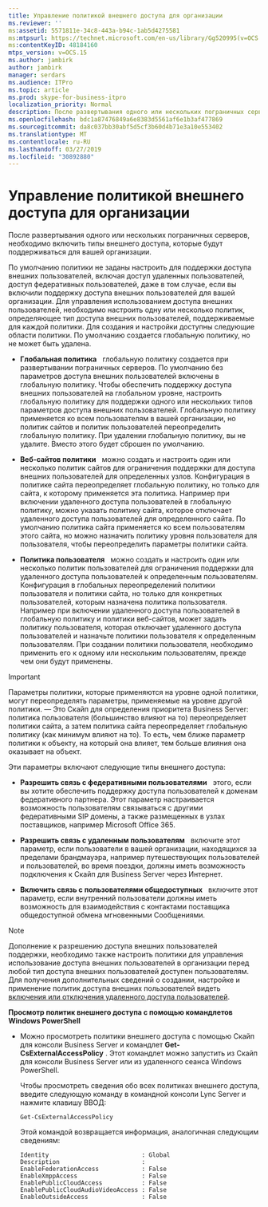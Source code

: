 ```yaml
---
title: Управление политикой внешнего доступа для организации
ms.reviewer: ''
ms:assetid: 5571811e-34c8-443a-b94c-1ab5d4275581
ms:mtpsurl: https://technet.microsoft.com/en-us/library/Gg520995(v=OCS.15)
ms:contentKeyID: 48184160
mtps_version: v=OCS.15
ms.author: jambirk
author: jambirk
manager: serdars
ms.audience: ITPro
ms.topic: article
ms.prod: skype-for-business-itpro
localization_priority: Normal
description: После развертывания одного или нескольких пограничных серверов, необходимо включить типы внешнего доступа, которые будут поддерживаться для вашей организации.
ms.openlocfilehash: bdc1a87476849a6e8383d5561af6e1b3af477869
ms.sourcegitcommit: da8c037bb30abf5d5cf3b60d4b71e3a10e553402
ms.translationtype: MT
ms.contentlocale: ru-RU
ms.lasthandoff: 03/27/2019
ms.locfileid: "30892880"
---
```

# <a name="manage-external-access-policy-for-your-organization"></a>Управление политикой внешнего доступа для организации

После развертывания одного или нескольких пограничных серверов, необходимо включить типы внешнего доступа, которые будут поддерживаться для вашей организации.

По умолчанию политики не заданы настроить для поддержки доступа внешних пользователей, включая доступ удаленных пользователей, доступ федеративных пользователей, даже в том случае, если вы включили поддержку доступа внешних пользователей для вашей организации. Для управления использованием доступа внешних пользователей, необходимо настроить одну или несколько политик, определяющее тип доступа внешних пользователей, поддерживаемые для каждой политики. Для создания и настройки доступны следующие области политики. По умолчанию создается глобальную политику, но не может быть удалена.

  - **Глобальная политика**   глобальную политику создается при развертывании пограничных серверов. По умолчанию без параметров доступа внешних пользователей включены в глобальную политику. Чтобы обеспечить поддержку доступа внешних пользователей на глобальном уровне, настроить глобальную политику для поддержки одного или нескольких типов параметров доступа внешних пользователей. Глобальную политику применяется ко всем пользователям в вашей организации, но политик сайтов и политик пользователей переопределить глобальную политику. При удалении глобальную политику, вы не удалите. Вместо этого будет сброшен по умолчанию.

  - **Веб-сайтов политики**   можно создать и настроить один или несколько политик сайтов для ограничения поддержки для доступа внешних пользователей для определенных узлов. Конфигурация в политике сайта переопределяет глобальную политику, но только для сайта, к которому применяется эта политика. Например при включении удаленного доступа пользователей в глобальную политику, можно указать политику сайта, которое отключает удаленного доступа пользователей для определенного сайта. По умолчанию политика сайта применяется ко всем пользователям этого сайта, но можно назначить политику уровня пользователя для пользователя, чтобы переопределить параметры политики сайта.

  - **Политика пользователя**   можно создать и настроить один или несколько политик пользователей для ограничения поддержки для удаленного доступа пользователей к определенным пользователям. Конфигурация в глобальных переопределений политики пользователя и политики сайта, но только для конкретных пользователей, которым назначена политика пользователя. Например при включении удаленного доступа пользователей в глобальную политику и политики веб-сайтов, может задать политику пользователя, которая отключает удаленного доступа пользователей и назначьте политики пользователя к определенным пользователям. При создании политики пользователя, необходимо применить его к одному или нескольким пользователям, прежде чем они будут применены.


> [!IMPORTANT]  
> Параметры политики, которые применяются на уровне одной политики, могут переопределять параметры, применяемые на уровне другой политики. — Это Скайп для определения приоритета Business Server: политика пользователя (большинство влияют на то) переопределяет политики сайта, а затем политика сайта переопределяет глобальную политику (как минимум влияют на то). То есть, чем ближе параметр политики к объекту, на который она влияет, тем больше влияния она оказывает на объект.


Эти параметры включают следующие типы внешнего доступа:

  - **Разрешить связь с федеративными пользователями**   этого, если вы хотите обеспечить поддержку доступа пользователей к доменам федеративного партнера. Этот параметр настраивается возможность пользователям связываться с другими федеративными SIP домены, а также размещенных в узлах поставщиков, например Microsoft Office 365. 


  - **Разрешить связь с удаленным пользователям**   включите этот параметр, если пользователи в вашей организации, находящихся за пределами брандмауэра, например путешествующих пользователей и пользователей, во время поездки, должны иметь возможность подключения к Скайп для Business Server через Интернет.

  - **Включить связь с пользователями общедоступных**   включите этот параметр, если внутренний пользователи должны иметь возможность для взаимодействия с контактами поставщика общедоступной обмена мгновенными Сообщениями.
   

> [!NOTE]  
> Дополнение к разрешению доступа внешних пользователей поддержки, необходимо также настроить политики для управления использование доступа внешних пользователей в организации перед любой тип доступа внешних пользователей доступен пользователям. Для получения дополнительных сведений о создании, настройке и применение политик доступа внешних пользователей видеть [включения или отключения удаленного доступа пользователей](../access-edge/enable-or-disable-remote-user-access.md).



**Просмотр политик внешнего доступа с помощью командлетов Windows PowerShell**

  - Можно просмотреть политики внешнего доступа с помощью Скайп для консоли Business Server и командлет **Get-CsExternalAccessPolicy** . Этот командлет можно запустить из Скайп для консоли Business Server или из удаленного сеанса Windows PowerShell. 
    
    Чтобы просмотреть сведения обо всех политиках внешнего доступа, введите следующую команду в командной консоли Lync Server и нажмите клавишу ВВОД:
    
    `Get-CsExternalAccessPolicy`
    
    Этой командой возвращается информация, аналогичная следующим сведениям:
    
    ```
    Identity                          : Global
    Description                       :
    EnableFederationAccess            : False
    EnableXmppAccess                  : False
    EnablePublicCloudAccess           : False
    EnablePublicCloudAudioVideoAccess : False
    EnableOutsideAccess               : False
    ```
